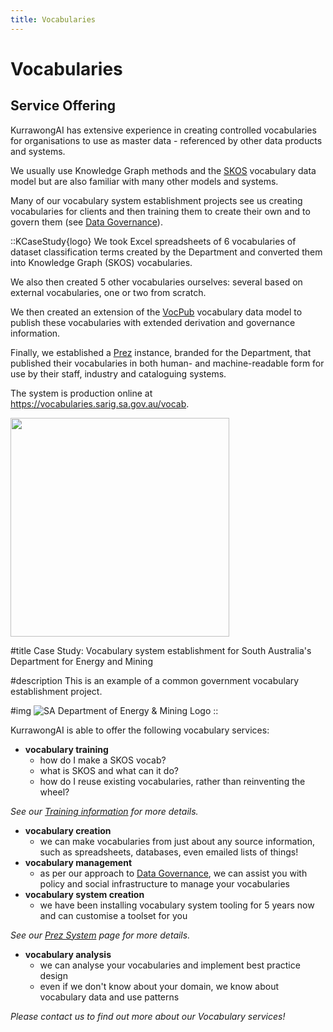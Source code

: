 ```yaml
---
title: Vocabularies
---
```

# Vocabularies

## Service Offering

KurrawongAI has extensive experience in creating controlled vocabularies for organisations to use as master data - referenced by other data products and systems.

We usually use Knowledge Graph methods and the [SKOS](https://www.w3.org/TR/skos-primer/) vocabulary data model but are also familiar with many other models and systems.

Many of our vocabulary system establishment projects see us creating vocabularies for clients and then training them to create their own and to govern them (see [Data Governance](/services/data-governance)).

::KCaseStudy{logo}
We took Excel spreadsheets of 6 vocabularies of dataset classification terms created by the Department and converted them into Knowledge Graph (SKOS) vocabularies.

We also then created 5 other vocabularies ourselves: several based on external vocabularies, one or two from scratch.

We then created an extension of the [VocPub](https://w3id.org/profile/vocpub) vocabulary data model to publish these vocabularies with extended derivation and governance information.

Finally, we established a [Prez](/products/prez) instance, branded for the Department, that published their vocabularies in both human- and machine-readable form for use by their staff, industry and cataloguing systems.

The system is production online at <https://vocabularies.sarig.sa.gov.au/vocab>.

<a href="https://vocabularies.sarig.sa.gov.au/vocab">
<img src="/img/sarig-vocabs.png" style="width: 350px;" />
</a>

#title
Case Study: Vocabulary system establishment for South Australia's Department for Energy and Mining

#description
This is an example of a common government vocabulary establishment project.

#img
![SA Department of Energy & Mining Logo](/img/logo-dem.png)
::


KurrawongAI is able to offer the following vocabulary services:

- **vocabulary training**
  - how do I make a SKOS vocab?
  - what is SKOS and what can it do?
  - how do I reuse existing vocabularies, rather than reinventing the wheel?

_See our [Training information](/services/training) for more details._

- **vocabulary creation**
  - we can make vocabularies from just about any source information, such as spreadsheets, databases, even emailed lists of things!
- **vocabulary management**
  - as per our approach to [Data Governance](/services/data-governance), we can assist you with policy and social infrastructure to manage your vocabularies
- **vocabulary system creation**
  - we have been installing vocabulary system tooling for 5 years now and can customise a toolset for you

_See our [Prez System](/products/prez) page for more details._

- **vocabulary analysis**
  - we can analyse your vocabularies and implement best practice design
  - even if we don't know about your domain, we know about vocabulary data and use patterns


_Please contact us to find out more about our Vocabulary services!_
